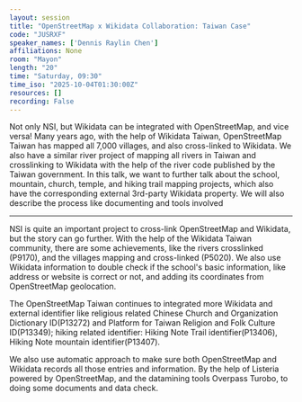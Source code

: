 ```yaml
---
layout: session
title: "OpenStreetMap x Wikidata Collaboration: Taiwan Case"
code: "JUSRXF"
speaker_names: ['Dennis Raylin Chen']
affiliations: None
room: "Mayon"
length: "20"
time: "Saturday, 09:30"
time_iso: "2025-10-04T01:30:00Z"
resources: []
recording: False
---
```


Not only NSI, but Wikidata can be integrated with OpenStreetMap, and vice versa! Many years ago, with the help of Wikidata Taiwan, OpenStreetMap Taiwan has mapped all 7,000 villages, and also cross-linked to Wikidata. We also have a similar river project of mapping all rivers in Taiwan and crosslinking to Wikidata with the help of the river code published by the Taiwan government. In this talk, we want to further talk about the school, mountain, church, temple, and hiking trail mapping projects, which also have the corresponding external 3rd-party Wikidata property. We will also describe the process like documenting and tools involved

<hr>

NSI is quite an important project to cross-link OpenStreetMap and Wikidata, but the story can go further. With the help of the Wikidata Taiwan community, there are some achievements, like the rivers crosslinked (P9170), and the villages mapping and cross-linked (P5020). We also use Wikidata information to double check if the school's basic information, like address or website is correct or not, and adding its coordinates from OpenStreetMap geolocation.

The OpenStreetMap Taiwan continues to integrated more Wikidata and external identifier like religious related Chinese Church and Organization Dictionary ID(P13272) and Platform for Taiwan Religion and Folk Culture ID(P13349); hiking related identifier: Hiking Note Trail identifier(P13406), Hiking Note mountain identifier(P13407). 

We also use automatic approach to make sure both OpenStreetMap and Wikidata records all those entries and information. By the help of Listeria powered by OpenStreetMap, and the datamining  tools Overpass Turobo, to doing some documents and data check.

